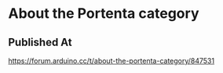 # About the Portenta category

## Published At

https://forum.arduino.cc/t/about-the-portenta-category/847531

